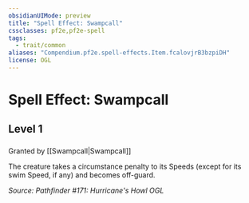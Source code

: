 ```yaml
---
obsidianUIMode: preview
title: "Spell Effect: Swampcall"
cssclasses: pf2e,pf2e-spell
tags:
  - trait/common
aliases: "Compendium.pf2e.spell-effects.Item.fcalovjrB3bzpiDH"
license: OGL
---
```

# Spell Effect: Swampcall
## Level 1
### 






Granted by [[Swampcall|Swampcall]]

The creature takes a circumstance penalty to its Speeds (except for its swim Speed, if any) and becomes off-guard.

*Source: Pathfinder #171: Hurricane's Howl*
*OGL*